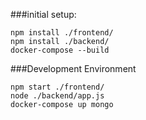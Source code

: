 ###initial setup:
```shell
npm install ./frontend/ 
npm install ./backend/ 
docker-compose --build
```

###Development Environment
```shell
npm start ./frontend/
node ./backend/app.js
docker-compose up mongo
```
